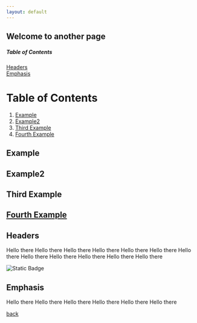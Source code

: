 ```yaml
---
layout: default
---
```


## Welcome to another page

##### Table of Contents  
[Headers](#headers)  
[Emphasis](#emphasis)  

# Table of Contents
1. [Example](#example)
2. [Example2](#example2)
3. [Third Example](#third-example)
4. [Fourth Example](#fourth-examplehttpwwwfourthexamplecom)


## Example
## Example2
## Third Example
## [Fourth Example](http://www.fourthexample.com) 


## Headers
Hello there 
Hello there 
Hello there 
Hello there 
Hello there 
Hello there 
Hello there 
Hello there 
Hello there 
Hello there 
Hello there 
Hello there 

![Static Badge](https://img.shields.io/badge/:badgeContent)



## Emphasis
Hello there 
Hello there 
Hello there 
Hello there 
Hello there 
Hello there 






[back](./)
